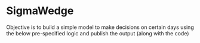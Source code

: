 # SigmaWedge
Objective is to build a simple model to make decisions on certain days using the below pre-specified logic and publish the output (along with the code)
